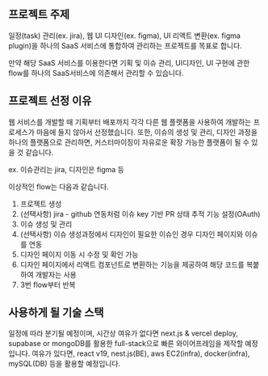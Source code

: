 ##  프로젝트 주제

일정(task) 관리(ex. jira), 웹 UI 디자인(ex. figma), UI 리액트 변환(ex. figma plugin)을 하나의 SaaS 서비스에 통합하여 관리하는 프로젝트를 목표로 합니다.

만약 해당 SaaS 서비스를 이용한다면 기획 및 이슈 관리, UI디자인, UI 구현에 관한 flow를 하나의 SaaS서비스에 의존해서 관리할 수 있습니다.

## 프로젝트 선정 이유

웹 서비스를 개발할 때 기획부터 배포까지 각각 다른 웹 플랫폼을 사용하여 개발하는 프로세스가 마음에 들지 않아서 선정했습니다.
또한, 이슈의 생성 및 관리, 디자인 과정을 하나의 플랫폼으로 관리하면, 커스터마이징이 자유로운 확장 가능한 플랫폼이 될 수 있을 것 같습니다.

ex. 이슈관리는 jira, 디자인은 figma 등

이상적인 flow는 다음과 같습니다.

1. 프로젝트 생성
2. (선택사항) jira - github 연동처럼 이슈 key 기반 PR 상태 추적 기능 설정(OAuth)
3. 이슈 생성 및 관리
4. (선택사항) 이슈 생성과정에서 디자인이 필요한 이슈인 경우 디자인 페이지와 이슈를 연동
5. 디자인 페이지 이동 시 수정 및 확인 가능
6. 디자인 페이지에서 리액트 컴포넌트로 변환하는 기능을 제공하여 해당 코드를 복붙하여 개발자는 사용
7. 3번 flow부터 반복

## 사용하게 될 기술 스택

일정에 따라 분기될 예정이며, 시간상 여유가 없다면 next.js & vercel deploy, supabase or mongoDB를 활용한 full-stack으로 빠른 와이어프레임을 제작할 예정입니다.
여유가 있다면, react v19, nest.js(BE), aws EC2(infra), docker(infra), mySQL(DB) 등을 활용할 예정입니다.


